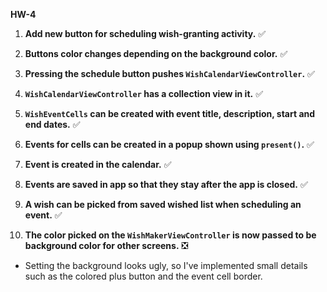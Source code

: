 **HW-4**

1. **Add new button for scheduling wish-granting activity.** ✅

2. **Buttons color changes depending on the background color.** ✅

3. **Pressing the schedule button pushes `WishCalendarViewController`.** ✅

4. **`WishCalendarViewController` has a collection view in it.** ✅

5. **`WishEventCells` can be created with event title, description, start and end dates.** ✅

6. **Events for cells can be created in a popup shown using `present()`.** ✅

7. **Event is created in the calendar.** ✅
   
8. **Events are saved in app so that they stay after the app is closed.** ✅

9. **A wish can be picked from saved wished list when scheduling an event.** ✅

10. **The color picked on the `WishMakerViewController` is now passed to be
background color for other screens.** ❎
   - Setting the background looks ugly, so I've implemented small details such as the colored plus button and the event cell border.
